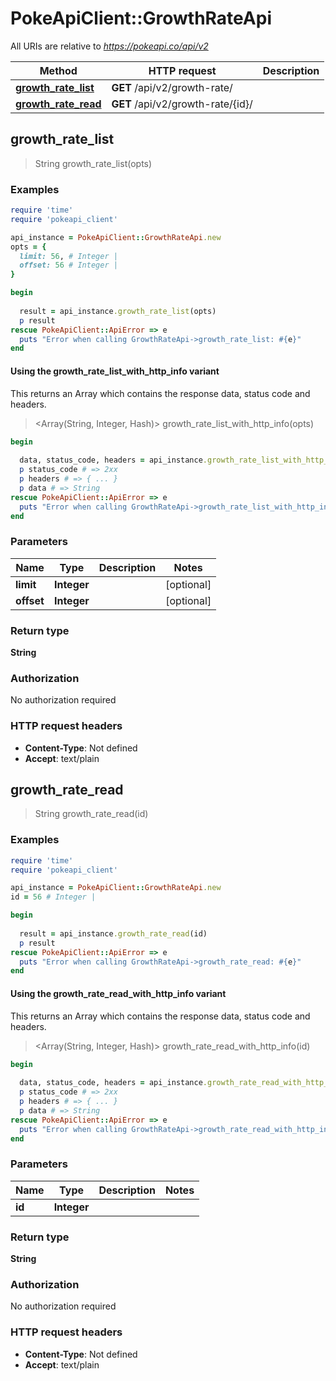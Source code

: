 # PokeApiClient::GrowthRateApi

All URIs are relative to *https://pokeapi.co/api/v2*

| Method | HTTP request | Description |
| ------ | ------------ | ----------- |
| [**growth_rate_list**](GrowthRateApi.md#growth_rate_list) | **GET** /api/v2/growth-rate/ |  |
| [**growth_rate_read**](GrowthRateApi.md#growth_rate_read) | **GET** /api/v2/growth-rate/{id}/ |  |


## growth_rate_list

> String growth_rate_list(opts)



### Examples

```ruby
require 'time'
require 'pokeapi_client'

api_instance = PokeApiClient::GrowthRateApi.new
opts = {
  limit: 56, # Integer | 
  offset: 56 # Integer | 
}

begin
  
  result = api_instance.growth_rate_list(opts)
  p result
rescue PokeApiClient::ApiError => e
  puts "Error when calling GrowthRateApi->growth_rate_list: #{e}"
end
```

#### Using the growth_rate_list_with_http_info variant

This returns an Array which contains the response data, status code and headers.

> <Array(String, Integer, Hash)> growth_rate_list_with_http_info(opts)

```ruby
begin
  
  data, status_code, headers = api_instance.growth_rate_list_with_http_info(opts)
  p status_code # => 2xx
  p headers # => { ... }
  p data # => String
rescue PokeApiClient::ApiError => e
  puts "Error when calling GrowthRateApi->growth_rate_list_with_http_info: #{e}"
end
```

### Parameters

| Name | Type | Description | Notes |
| ---- | ---- | ----------- | ----- |
| **limit** | **Integer** |  | [optional] |
| **offset** | **Integer** |  | [optional] |

### Return type

**String**

### Authorization

No authorization required

### HTTP request headers

- **Content-Type**: Not defined
- **Accept**: text/plain


## growth_rate_read

> String growth_rate_read(id)



### Examples

```ruby
require 'time'
require 'pokeapi_client'

api_instance = PokeApiClient::GrowthRateApi.new
id = 56 # Integer | 

begin
  
  result = api_instance.growth_rate_read(id)
  p result
rescue PokeApiClient::ApiError => e
  puts "Error when calling GrowthRateApi->growth_rate_read: #{e}"
end
```

#### Using the growth_rate_read_with_http_info variant

This returns an Array which contains the response data, status code and headers.

> <Array(String, Integer, Hash)> growth_rate_read_with_http_info(id)

```ruby
begin
  
  data, status_code, headers = api_instance.growth_rate_read_with_http_info(id)
  p status_code # => 2xx
  p headers # => { ... }
  p data # => String
rescue PokeApiClient::ApiError => e
  puts "Error when calling GrowthRateApi->growth_rate_read_with_http_info: #{e}"
end
```

### Parameters

| Name | Type | Description | Notes |
| ---- | ---- | ----------- | ----- |
| **id** | **Integer** |  |  |

### Return type

**String**

### Authorization

No authorization required

### HTTP request headers

- **Content-Type**: Not defined
- **Accept**: text/plain

